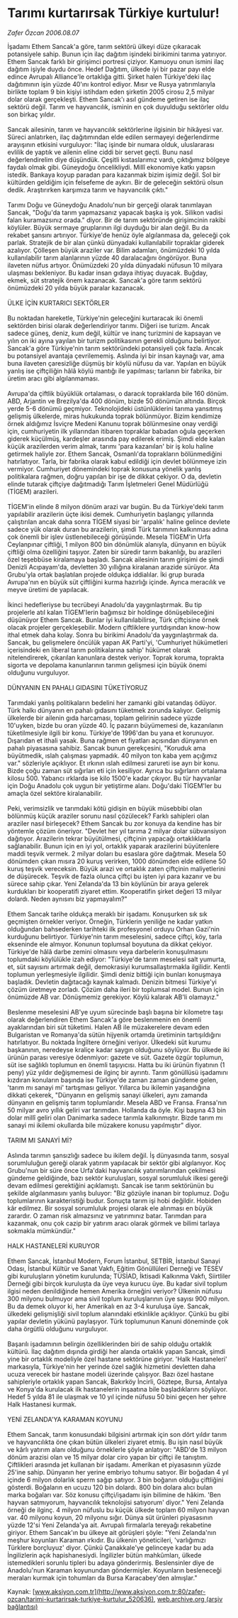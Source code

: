 # Tarımı kurtarırsak Türkiye kurtulur!

*Zafer Özcan 2006.08.07*

<div class="pNewsDetailMainContent ctx_content" itemprop="articleBody">
 İşadamı Ethem Sancak'a göre, tarım sektörü ülkeyi düze çıkaracak potansiyele sahip. Bunun için ilaç dağıtım işindeki birikimini tarıma yatırıyor. Ethem Sancak farklı bir girişimci portresi çiziyor. Kamuoyu onun ismini ilaç dağıtım işiyle duydu önce. Hedef Dağıtım, ülkede iyi bir pazar payı elde edince Avrupalı Alliance'le ortaklığa gitti. Şirket halen Türkiye'deki ilaç dağıtımının işin yüzde 40'ını kontrol ediyor. Mısır ve Rusya yatırımlarıyla birlikte toplam 9 bin kişiyi istihdam eden şirketin 2005 cirosu 2,5 milyar dolar olarak gerçekleşti. Ethem Sancak'ı asıl gündeme getiren ise ilaç sektörü değil. Tarım ve hayvancılık, isminin en çok duyulduğu sektörler oldu son birkaç yıldır.
 <br/>
 <br/>
 Sancak ailesinin, tarım ve hayvancılık sektörlerine ilgisinin bir hikâyesi var. Süreci anlatırken, ilaç dağıtımından elde edilen sermayeyi değerlendirme arayışının etkisini vurguluyor: "İlaç işinde bir numara olduk, uluslararası evlilik de yaptık ve ailenin eline ciddi bir servet geçti. Bunu nasıl değerlendirelim diye düşündük. Çeşitli kıstaslarımız vardı, çıktığımız bölgeye faydalı olmak gibi. Güneydoğu öncelikliydi. Millî ekonomiye katkı yapsın istedik. Bankaya koyup paradan para kazanmak bizim işimiz değil. Sol bir kültürden geldiğim için felsefeme de aykırı. Bir de geleceğin sektörü olsun dedik. Araştırırken karşımıza tarım ve hayvancılık çıktı."
 <br/>
 <br/>
 Tarımı Doğu ve Güneydoğu Anadolu'nun bir gerçeği olarak tanımlayan Sancak, "Doğu'da tarım yapmazsanız yapacak başka iş yok. Silikon vadisi falan kuramazsınız orada." diyor. Bir de tarım sektöründe girişimcinin rakibi köylüler. Büyük sermaye gruplarının ilgi duyduğu bir alan değil. Bu da rekabet şansını artırıyor. Türkiye'de henüz öyle algılanmasa da, geleceği çok parlak. Stratejik de bir alan çünkü dünyadaki kullanılabilir topraklar giderek azalıyor. Çölleşen büyük araziler var. Bilim adamları, önümüzdeki 10 yılda kullanılabilir tarım alanlarının yüzde 40 daralacağını öngörüyor. Buna ilaveten nüfus artıyor. Önümüzdeki 20 yılda dünyadaki nüfusun 10 milyara ulaşması bekleniyor. Bu kadar insan gıdaya ihtiyaç duyacak. Buğday, ekmek, süt stratejik önem kazanacak. Sancak'a göre tarım sektörü önümüzdeki 20 yılda büyük paralar kazanacak.
 <br/>
 <br/>
 ÜLKE İÇİN KURTARICI SEKTÖRLER
 <br/>
 <br/>
 Bu noktadan hareketle, Türkiye'nin geleceğini kurtaracak iki önemli sektörden birisi olarak değerlendiriyor tarımı. Diğeri ise turizm. Ancak sadece güneş, deniz, kum değil, kültür ve inanç turizmini de kapsayan ve yılın on iki ayına yayılan bir turizm politikasının gerekli olduğunu belirtiyor. Sancak'a göre Türkiye'nin tarım sektöründeki potansiyeli çok fazla. Ancak bu potansiyel avantaja çevrilememiş. Aslında iyi bir insan kaynağı var, ama buna ilaveten çaresizliğe düşmüş bir köylü nüfusu da var. Yapılan en büyük yanlış ise çiftçiliğin hâlâ köylü mantığı ile yapılması; tarlanın bir fabrika, bir üretim aracı gibi algılanmaması.
 <br/>
 <br/>
 Avrupa'da çiftlik büyüklük ortalaması, o daracık topraklarda bile 160 dönüm. ABD, Arjantin ve Brezilya'da 400 dönüm, bizde 50 dönümün altında. Birçok yerde 5-6 dönümü geçmiyor. Teknolojideki üstünlüklerini tarıma yansıtmış gelişmiş ülkelerde, miras hukukunda toprak bölünmüyor. Bizim kendimize örnek aldığımız İsviçre Medeni Kanunu toprak bölünmesine onay verdiği için, cumhuriyetin ilk yıllarından itibaren topraklar babadan oğula geçerken giderek küçülmüş, kardeşler arasında pay edilerek erimiş. Şimdi elde kalan küçük arazilerden verim almak, tarımı 'para kazanılan' bir iş kolu haline getirmek haliyle zor. Ethem Sancak, Osmanlı'da toprakların bölünmediğini hatırlatıyor. Tarla, bir fabrika olarak kabul edildiği için devlet bölünmeye izin vermiyor. Cumhuriyet dönemindeki toprak konusuna yönelik yanlış politikalara rağmen, doğru yapılan bir işe de dikkat çekiyor. O da, devletin elinde tutarak çiftçiye dağıtmadığı Tarım İşletmeleri Genel Müdürlüğü (TİGEM) arazileri.
 <br/>
 <br/>
 TİGEM'in elinde 8 milyon dönüm arazi var bugün. Bu da Türkiye'deki tarım yapılabilir arazilerin üçte ikisi demek. Cumhuriyetin başlangıç yıllarında çalıştırılan ancak daha sonra TİGEM siyasi bir 'arpalık' haline gelince devlete sadece yük olarak duran bu arazilerin, şimdi Türk tarımının kalkınması adına çok önemli bir işlev üstlenebileceği görüşünde. Mesela TİGEM'in Urfa Ceylanpınar çiftliği, 1 milyon 800 bin dönümlük alanıyla, dünyanın en büyük çiftliği olma özelliğini taşıyor. Zaten bir süredir tarım bakanlığı, bu arazileri özel teşebbüse kiralamaya başladı. Sancak ailesinin tarım girişimi de şimdi Denizli Acıpayam'da, devletten 30 yıllığına kiralanan arazide sürüyor. Ata Grubu'yla ortak başlatılan projede oldukça iddialılar. İki grup burada Avrupa'nın en büyük süt çiftliğini kurma hazırlığı içinde. Ayrıca meracılık ve meyve üretimi de yapılacak.
 <br/>
 <br/>
 İkinci hedefleriyse bu tecrübeyi Anadolu'da yaygınlaştırmak. Bu tip projelerle atıl kalan TİGEM'lerin bağımsız bir holdinge dönüşebileceğini düşünüyor Ethem Sancak. Bunlar iyi kullanılabilirse, Türk çiftçisine örnek olacak projeler gerçekleşebilir. Modern çiftliklere yurtdışından know-how ithal etmek daha kolay. Sonra bu birikimi Anadolu'da yaygınlaştırmak da. Sancak, bu gelişmelere öncülük yapan AK Parti'yi, 'Cumhuriyet hükümetleri içerisindeki en liberal tarım politikalarına sahip' hükümet olarak nitelendirerek, çıkarılan kanunlara destek veriyor. Toprak koruma, toprakta sigorta ve depolama kanunlarının tarımın gelişmesi için büyük önemi olduğunu vurguluyor.
 <br/>
 <br/>
 DÜNYANIN EN PAHALI GIDASINI TÜKETİYORUZ
 <br/>
 <br/>
 Tarımdaki yanlış politikaların bedelini her zamanki gibi vatandaş ödüyor. Türk halkı dünyanın en pahalı gıdasını tüketmek zorunda kalıyor. Gelişmiş ülkelerde bir ailenin gıda harcaması, toplam gelirinin sadece yüzde 10'uyken, bizde bu oran yüzde 40. İç pazarın büyümemesi de, kazanılanın tüketilmesiyle ilgili bir konu. Türkiye'de 1996'dan bu yana et korunuyor. Dışarıdan et ithali yasak. Buna rağmen et fiyatları açısından dünyanın en pahalı piyasasına sahibiz. Sancak bunun gerekçesini, "Koruduk ama büyütmedik, ıslah çalışması yapmadık. 40 milyon ton kaba yem açığımız var." sözleriyle açıklıyor. Et ırkının ıslah edilmesi zarureti ise ayrı bir konu. Bizde çoğu zaman süt sığırları eti için kesiliyor. Ayrıca bu sığırların ortalama kilosu 500. Yabancı ırklarda ise kilo 1500'e kadar çıkıyor. Bu tür hayvanlar için Doğu Anadolu çok uygun bir yetiştirme alanı. Doğu'daki TİGEM'ler bu amaçla özel sektöre kiralanabilir.
 <br/>
 <br/>
 Peki, verimsizlik ve tarımdaki kötü gidişin en büyük müsebbibi olan bölünmüş küçük araziler sorunu nasıl çözülecek? Farklı sahipleri olan araziler nasıl birleşecek? Ethem Sancak bu zor konuya da kendine has bir yöntemle çözüm öneriyor. "Devlet her yıl tarıma 2 milyar dolar sübvansiyon dağıtıyor. Arazilerin tekrar büyütülmesi, çiftçinin yapacağı ortaklıklarla sağlanabilir. Bunun için en iyi yol, ortaklık yaparak arazilerini büyütenlere maddi teşvik vermek. 2 milyar doları bu esaslara göre dağıtmak. Mesela 50 dönümden çıkan mısıra 20 kuruş verirken, 1000 dönümden elde edilene 50 kuruş teşvik vereceksin. Büyük arazi ve ortaklık zaten çiftçinin maliyetlerini de düşürecek. Teşvik de fazla olunca çiftçi bu işten iyi para kazanır ve bu sürece sahip çıkar. Yeni Zelanda'da 13 bin köylünün bir araya gelerek kurdukları bir kooperatifi ziyaret ettim. Kooperatifin şirket değeri 13 milyar dolardı. Neden aynısını biz yapmayalım?"
 <br/>
 <br/>
 Ethem Sancak tarihe oldukça meraklı bir işadamı. Konuşurken sık sık geçmişten örnekler veriyor. Örneğin, Türklerin yeniliğe ne kadar yatkın olduğundan bahsederken tarihteki ilk profesyonel orduyu Orhan Gazi'nin kurduğunu belirtiyor. Türkiye'nin tarım meselesini, sadece çiftçi, köy, tarla ekseninde ele almıyor. Konunun toplumsal boyutuna da dikkat çekiyor. Türkiye'de hâlâ darbe zemini olmasını veya darbelerin konuşulmasını toplumdaki köylülükle izah ediyor: "Türkiye'de tarım meselesi salt yumurta, et, süt sayısını artırmak değil, demokrasiyi kurumsallaştırmakla ilgilidir. Kentli toplumun yerleşmesiyle ilgilidir. Şimdi deniz bittiği için bunları konuşmaya başladık. Devletin dağıtacağı kaynak kalmadı. Denizin bitmesi Türkiye'yi çözüm üretmeye zorladı. Çözüm daha ileri bir toplumsal model. Bunun için önümüzde AB var. Dönüşmemiz gerekiyor. Köylü kalarak AB'li olamayız."
 <br/>
 <br/>
 Beslenme meselesini AB'ye uyum sürecinde başlı başına bir kilometre taşı olarak değerlendiren Ethem Sancak'a göre beslenmenin en önemli ayaklarından biri süt tüketimi. Halen AB ile müzakerelere devam eden Bulgaristan ve Romanya'da sütün hijyenik ortamda üretiminin tartışıldığını hatırlatıyor. Bu noktada İngiltere örneğini veriyor. Ülkedeki süt kurumu başkanının, neredeyse kraliçe kadar saygın olduğunu söylüyor. Bu ülkede iki ürünün parası veresiye ödenmiyor: gazete ve süt. Gazete özgür toplumun, süt ise sağlıklı toplumun en önemli taşıyıcısı. Hatta bu iki ürünün fiyatının (1 peny) yüz yıldır değişmemesi de ilginç bir ayrıntı. Tarım gönüllüsü işadamını kızdıran konuların başında ise Türkiye'de zaman zaman gündeme gelen, 'tarım mı sanayi mi' tartışması geliyor. Yıllarca bu ikilemin yaşandığına dikkati çekerek, "Dünyanın en gelişmiş sanayi ülkeleri, aynı zamanda dünyanın en gelişmiş tarım toplumlarıdır. Mesela ABD ve Fransa. Fransa'nın 50 milyar avro yıllık geliri var tarımdan. Hollanda da öyle. Kişi başına 43 bin dolar millî geliri olan Danimarka sadece tarımla kalkınmıştır. Bizde tarım mı sanayi mi ikilemi okullarda bile müzakere konusu yapılmıştır" diyor.
 <br/>
 <br/>
 TARIM MI SANAYİ Mİ?
 <br/>
 <br/>
 Aslında tarımın şansızlığı sadece bu ikilem değil. İş dünyasında tarım, sosyal sorumluluğun gereği olarak yatırım yapılacak bir sektör gibi algılanıyor. Koç Grubu'nun bir süre önce Urfa'daki hayvancılık yatırımlarından çekilmesi gündeme geldiğinde, bazı sektör kuruluşları, sosyal sorumluluk ilkesi gereği devam edilmesi gerektiğini açıklamıştı. Sancak ise tarım sektörünün bu şekilde algılanmasını yanlış buluyor: "Biz gözüyle inanan bir toplumuz. Doğu toplumlarının karakteristiği budur. Sonuçta tarım işi hobi değildir. Hobiden kâr edilmez. Bir sosyal sorumluluk projesi olarak ele alınması en büyük zarardır. O zaman risk almazsınız ve yatırımınız batar. Tarımdan para kazanmak, onu çok cazip bir yatırım aracı olarak görmek ve bilimi tarlaya sokmakla mümkündür."
 <br/>
 <br/>
 HALK HASTANELERİ KURUYOR
 <br/>
 <br/>
 Ethem Sancak, İstanbul Modern, Forum İstanbul, SETBİR, İstanbul Sanayi Odası, İstanbul Kültür ve Sanat Vakfı, Eğitim Gönüllüleri Derneği ve TESEV gibi kuruluşların yönetim kurulunda; TÜSİAD, İktisadi Kalkınma Vakfı, Siirtliler Derneği gibi birçok kuruluşta da üye veya kurucu üye. Bu kadar sivil toplum ilgisi neden denildiğinde hemen Amerika örneğini veriyor? Ülkenin nüfusu 300 milyonu bulmuyor ama sivil toplum kuruluşlarının üye sayısı 900 milyon. Bu da demek oluyor ki, her Amerikalı en az 3-4 kuruluşa üye. Sancak, ülkedeki gelişmişliği sivil toplum alanındaki etkinlikle açıklıyor. Çünkü bu gibi yapılar devletin yükünü paylaşıyor. Türk toplumunun Kanuni döneminde çok daha örgütlü olduğunu vurguluyor.
 <br/>
 <br/>
 Başarılı işadamının belirgin özelliklerinden biri de sahip olduğu ortaklık kültürü. İlaç dağıtım dışında girdiği her alanda ortaklık yapan Sancak, şimdi yine bir ortaklık modeliyle özel hastane sektörüne giriyor. 'Halk Hastaneleri' markasıyla, Türkiye'nin her yerinde özel sağlık hizmetini devletten daha ucuza verecek bir hastane modeli üzerinde çalışıyor. Bazı özel hastane sahipleriyle ortaklık yapan Sancak, Bakırköy İncirli, Göztepe, Bursa, Antalya ve Konya'da kurulacak ilk hastanelerin inşaatına bile başladıklarını söylüyor. Hedef 5 yılda 81 ile ulaşmak ve 10 yıl içinde nüfusu 50 bini geçen her şehre Halk Hastanesi kurmak.
 <br/>
 <br/>
 YENİ ZELANDA'YA KARAMAN KOYUNU
 <br/>
 <br/>
 Ethem Sancak, tarım konusundaki bilgisini artırmak için son dört yıldır tarım ve hayvancılıkta öne çıkan bütün ülkeleri ziyaret etmiş. Bu işin nasıl büyük ve kârlı yatırım alanı olduğunu örneklerle şöyle anlatıyor: "ABD'de 13 milyon dönüm arazisi olan ve 15 milyar dolar ciro yapan bir çiftçi ile tanıştım. Çiftlikleri arasında jet kullanan bir işadamı. Amerikan et piyasasının yüzde 25'ine sahip. Dünyanın her yerine embriyo tohumu satıyor. Bir boğadan 4 yıl içinde 6 milyon dolarlık sperm sağıp satıyor. 3 bin boğanın olduğu çiftliğini gösterdi. Boğaların en ucuzu 120 bin dolardı. 800 bin dolara alıcı bulan marka boğaları var. Söz konusu çiftçi/işadamı işin bilimine de hâkim. 'Ben hayvan satmıyorum, hayvancılık teknolojisi satıyorum' diyor." Yeni Zelanda örneği de ilginç. 4 milyon nüfuslu bu küçük ülkede toplam 60 milyon hayvan var. 40 milyonu koyun, 20 milyonu sığır. Dünya süt ürünleri piyasasının yüzde 12'si Yeni Zelanda'ya ait. Avrupalı firmalarla tereyağı rekabetine giriyor. Ethem Sancak'ın bu ülkeye ait görüşleri şöyle: "Yeni Zelanda'nın meşhur koyunları Karaman ırkıdır. Bu ülkenin yöneticileri, 'varlığımızı Türklere borçluyuz' diyor. Çünkü Çanakkale'ye gelinceye kadar bu ada İngilizlerin açık hapishanesiydi. İngilizler bütün mahkûmları, ülkede istemedikleri sorunlu tipleri bu adaya gönderirmiş. Beslensinler diye de Anadolu'nun Karaman koyunundan göndermişler. Koyunların besleneceği meraları kurmak için tohumları da Bursa Karacabey'den almışlar."
 <br/>
</div>


Kaynak: [www.aksiyon.com.tr](http://www.aksiyon.com.tr:80/zafer-ozcan/tarimi-kurtarirsak-turkiye-kurtulur_520636), [web.archive.org (arşiv bağlantısı)](http://web.archive.org/web/20160118063506/http://www.aksiyon.com.tr:80/zafer-ozcan/tarimi-kurtarirsak-turkiye-kurtulur_520636)
